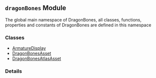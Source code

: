 
## `dragonBones` Module






The global main namespace of DragonBones, all classes, functions,
properties and constants of DragonBones are defined in this namespace


### Classes

  - [ArmatureDisplay](../classes/ArmatureDisplay.md)
  - [DragonBonesAsset](../classes/DragonBonesAsset.md)
  - [DragonBonesAtlasAsset](../classes/DragonBonesAtlasAsset.md)




### Details




